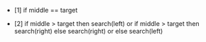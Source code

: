 - [1] if middle == target

- [2] if middle > target then search(left) or if middle > target then search(right)
      else search(right) or else search(left)
